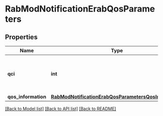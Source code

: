 # RabModNotificationErabQosParameters

## Properties
Name | Type | Description | Notes
------------ | ------------- | ------------- | -------------
**qci** | **int** | QoS Class Identifier as defined in ETSI TS 123 401 [i.4]. | 
**qos_information** | [**RabModNotificationErabQosParametersQosInformation**](RabModNotificationErabQosParametersQosInformation.md) |  | [optional] 

[[Back to Model list]](../README.md#documentation-for-models) [[Back to API list]](../README.md#documentation-for-api-endpoints) [[Back to README]](../README.md)

